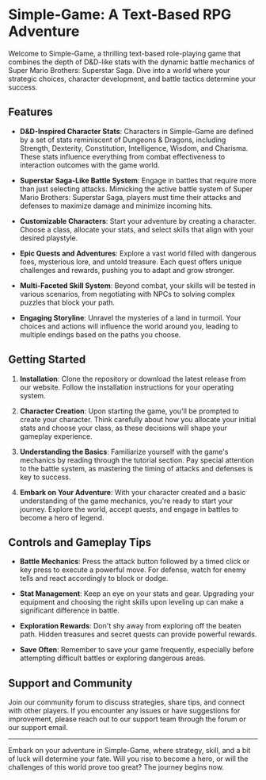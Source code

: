 # Simple-Game: A Text-Based RPG Adventure

Welcome to Simple-Game, a thrilling text-based role-playing game that combines the depth of D&D-like stats with the dynamic battle mechanics of Super Mario Brothers: Superstar Saga. Dive into a world where your strategic choices, character development, and battle tactics determine your success.

## Features

- **D&D-Inspired Character Stats**: Characters in Simple-Game are defined by a set of stats reminiscent of Dungeons & Dragons, including Strength, Dexterity, Constitution, Intelligence, Wisdom, and Charisma. These stats influence everything from combat effectiveness to interaction outcomes with the game world.

- **Superstar Saga-Like Battle System**: Engage in battles that require more than just selecting attacks. Mimicking the active battle system of Super Mario Brothers: Superstar Saga, players must time their attacks and defenses to maximize damage and minimize incoming hits.

- **Customizable Characters**: Start your adventure by creating a character. Choose a class, allocate your stats, and select skills that align with your desired playstyle.

- **Epic Quests and Adventures**: Explore a vast world filled with dangerous foes, mysterious lore, and untold treasure. Each quest offers unique challenges and rewards, pushing you to adapt and grow stronger.

- **Multi-Faceted Skill System**: Beyond combat, your skills will be tested in various scenarios, from negotiating with NPCs to solving complex puzzles that block your path.

- **Engaging Storyline**: Unravel the mysteries of a land in turmoil. Your choices and actions will influence the world around you, leading to multiple endings based on the paths you choose.

## Getting Started

1. **Installation**: Clone the repository or download the latest release from our website. Follow the installation instructions for your operating system.

2. **Character Creation**: Upon starting the game, you'll be prompted to create your character. Think carefully about how you allocate your initial stats and choose your class, as these decisions will shape your gameplay experience.

3. **Understanding the Basics**: Familiarize yourself with the game's mechanics by reading through the tutorial section. Pay special attention to the battle system, as mastering the timing of attacks and defenses is key to success.

4. **Embark on Your Adventure**: With your character created and a basic understanding of the game mechanics, you're ready to start your journey. Explore the world, accept quests, and engage in battles to become a hero of legend.

## Controls and Gameplay Tips

- **Battle Mechanics**: Press the attack button followed by a timed click or key press to execute a powerful move. For defense, watch for enemy tells and react accordingly to block or dodge.

- **Stat Management**: Keep an eye on your stats and gear. Upgrading your equipment and choosing the right skills upon leveling up can make a significant difference in battle.

- **Exploration Rewards**: Don't shy away from exploring off the beaten path. Hidden treasures and secret quests can provide powerful rewards.

- **Save Often**: Remember to save your game frequently, especially before attempting difficult battles or exploring dangerous areas.

## Support and Community

Join our community forum to discuss strategies, share tips, and connect with other players. If you encounter any issues or have suggestions for improvement, please reach out to our support team through the forum or our support email.

---

Embark on your adventure in Simple-Game, where strategy, skill, and a bit of luck will determine your fate. Will you rise to become a hero, or will the challenges of this world prove too great? The journey begins now.